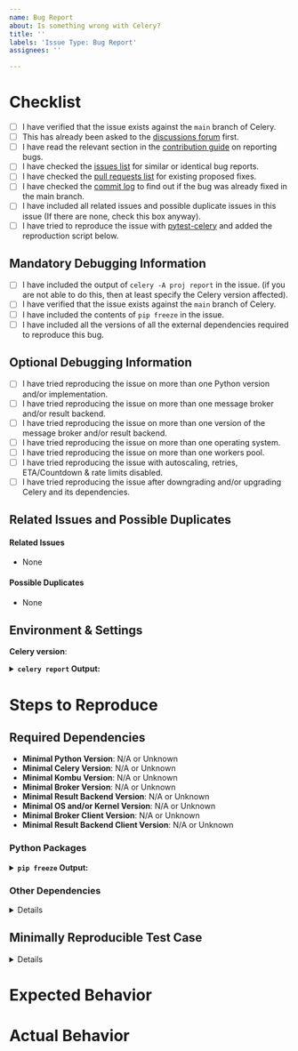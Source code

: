 ```yaml
---
name: Bug Report
about: Is something wrong with Celery?
title: ''
labels: 'Issue Type: Bug Report'
assignees: ''

---
```


<!--
Please fill this template entirely and do not erase parts of it.
We reserve the right to close without a response
bug reports which are incomplete.
-->
# Checklist
<!--
To check an item on the list replace [ ] with [x].
-->
- [ ] I have verified that the issue exists against the `main` branch of Celery.
- [ ] This has already been asked to the [discussions forum](https://github.com/celery/celery/discussions) first.
- [ ] I have read the relevant section in the
  [contribution guide](https://docs.celeryq.dev/en/main/contributing.html#other-bugs)
  on reporting bugs.
- [ ] I have checked the [issues list](https://github.com/celery/celery/issues?q=is%3Aissue+label%3A%22Issue+Type%3A+Bug+Report%22+-label%3A%22Category%3A+Documentation%22)
  for similar or identical bug reports.
- [ ] I have checked the [pull requests list](https://github.com/celery/celery/pulls?q=is%3Apr+label%3A%22PR+Type%3A+Bugfix%22+-label%3A%22Category%3A+Documentation%22)
  for existing proposed fixes.
- [ ] I have checked the [commit log](https://github.com/celery/celery/commits/main)
  to find out if the bug was already fixed in the main branch.
- [ ] I have included all related issues and possible duplicate issues
  in this issue (If there are none, check this box anyway).
- [ ] I have tried to reproduce the issue with [pytest-celery](https://docs.celeryq.dev/projects/pytest-celery/en/latest/userguide/celery-bug-report.html) and added the reproduction script below.

## Mandatory Debugging Information

- [ ] I have included the output of ``celery -A proj report`` in the issue.
    (if you are not able to do this, then at least specify the Celery
     version affected).
- [ ] I have verified that the issue exists against the `main` branch of Celery.
- [ ] I have included the contents of ``pip freeze`` in the issue.
- [ ] I have included all the versions of all the external dependencies required
  to reproduce this bug.

## Optional Debugging Information
<!--
Try some of the below if you think they are relevant.
It will help us figure out the scope of the bug and how many users it affects.
-->
- [ ] I have tried reproducing the issue on more than one Python version
  and/or implementation.
- [ ] I have tried reproducing the issue on more than one message broker and/or
  result backend.
- [ ] I have tried reproducing the issue on more than one version of the message
  broker and/or result backend.
- [ ] I have tried reproducing the issue on more than one operating system.
- [ ] I have tried reproducing the issue on more than one workers pool.
- [ ] I have tried reproducing the issue with autoscaling, retries,
  ETA/Countdown & rate limits disabled.
- [ ] I have tried reproducing the issue after downgrading
  and/or upgrading Celery and its dependencies.

## Related Issues and Possible Duplicates
<!--
Please make sure to search and mention any related issues
or possible duplicates to this issue as requested by the checklist above.

This may or may not include issues in other repositories that the Celery project
maintains or other repositories that are dependencies of Celery.

If you don't know how to mention issues, please refer to Github's documentation
on the subject: https://help.github.com/en/articles/autolinked-references-and-urls#issues-and-pull-requests
-->

#### Related Issues

- None

#### Possible Duplicates

- None

## Environment & Settings
<!-- Include the contents of celery --version below -->
**Celery version**:
<!-- Include the output of celery -A proj report below -->
<details>
<summary><b><code>celery report</code> Output:</b></summary>
<p>

```
```

</p>
</details>

# Steps to Reproduce

## Required Dependencies
<!-- Please fill the required dependencies to reproduce this issue -->
- **Minimal Python Version**: N/A or Unknown
- **Minimal Celery Version**: N/A or Unknown
- **Minimal Kombu Version**: N/A or Unknown
- **Minimal Broker Version**: N/A or Unknown
- **Minimal Result Backend Version**: N/A or Unknown
- **Minimal OS and/or Kernel Version**: N/A or Unknown
- **Minimal Broker Client Version**: N/A or Unknown
- **Minimal Result Backend Client Version**: N/A or Unknown

### Python Packages
<!-- Please fill the contents of pip freeze below -->
<details>
<summary><b><code>pip freeze</code> Output:</b></summary>
<p>

```
```

</p>
</details>

### Other Dependencies
<!--
Please provide system dependencies, configuration files
and other dependency information if applicable
-->
<details>
<p>
N/A
</p>
</details>

## Minimally Reproducible Test Case
<!--
Please provide a reproducible test case.
Refer to the Reporting Bugs section in our contribution guide.

We prefer submitting test cases in the form of a PR to our integration test suite.
If you can provide one, please mention the PR number below.
If not, please attach the most minimal code example required to reproduce the issue below.
If the test case is too large, please include a link to a gist or a repository below.

Alternatively, the pytest-celery plugin can be used to create standalone reproduction scripts
that can be added to this report. See the pytest-celery documentation for more information at
pytest-celery.readthedocs.io
-->

<details>
<p>

```python
```

</p>
</details>

# Expected Behavior
<!-- Describe in detail what you expect to happen -->

# Actual Behavior
<!--
Describe in detail what actually happened.
Please include a backtrace and surround it with triple backticks (```).
In addition, include the Celery daemon logs, the broker logs,
the result backend logs and system logs below if they will help us debug
the issue.
-->
